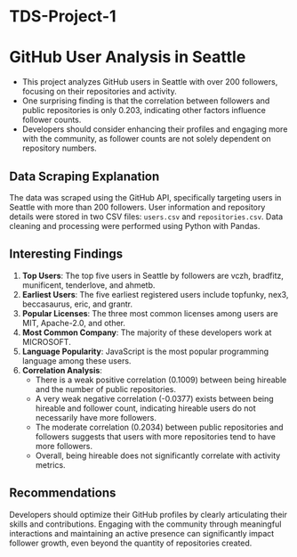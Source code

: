 # TDS-Project-1

# GitHub User Analysis in Seattle

- This project analyzes GitHub users in Seattle with over 200 followers, focusing on their repositories and activity.
- One surprising finding is that the correlation between followers and public repositories is only 0.203, indicating other factors influence follower counts.
- Developers should consider enhancing their profiles and engaging more with the community, as follower counts are not solely dependent on repository numbers.

## Data Scraping Explanation
The data was scraped using the GitHub API, specifically targeting users in Seattle with more than 200 followers. User information and repository details were stored in two CSV files: `users.csv` and `repositories.csv`. Data cleaning and processing were performed using Python with Pandas.

## Interesting Findings
1. **Top Users**: The top five users in Seattle by followers are vczh, bradfitz, munificent, tenderlove, and ahmetb.
2. **Earliest Users**: The five earliest registered users include topfunky, nex3, beccasaurus, eric, and grantr.
3. **Popular Licenses**: The three most common licenses among users are MIT, Apache-2.0, and other.
4. **Most Common Company**: The majority of these developers work at MICROSOFT.
5. **Language Popularity**: JavaScript is the most popular programming language among these users.
6. **Correlation Analysis**: 
   - There is a weak positive correlation (0.1009) between being hireable and the number of public repositories.
   - A very weak negative correlation (-0.0377) exists between being hireable and follower count, indicating hireable users do not necessarily have more followers.
   - The moderate correlation (0.2034) between public repositories and followers suggests that users with more repositories tend to have more followers.
   - Overall, being hireable does not significantly correlate with activity metrics.

## Recommendations
Developers should optimize their GitHub profiles by clearly articulating their skills and contributions. Engaging with the community through meaningful interactions and maintaining an active presence can significantly impact follower growth, even beyond the quantity of repositories created.
